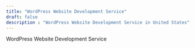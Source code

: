 ```yaml
---
title: "WordPress Website Development Service"
draft: false
description : "WordPress Website Development Service in United States"
---
```


WordPress Website Development Service